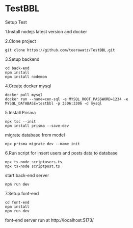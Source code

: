 # TestBBL
Setup Test

1.Install nodejs latest version and docker

2.Clone project
```
git clone https://github.com/teerawatz/TestBBL.git
```

3.Setup backend
```
cd back-end
npm install
npm install nodemon
```

4.Create docker mysql
```
docker pull mysql
docker run --name=con-sql -e MYSQL_ROOT_PASSWORD=1234 -e MYSQL_DATABASE=testbbl -p 3306:3306 -d mysql
```

5.Install Prisma
```
npx tsc --init
npm install prisma --save-dev
```
migrate database from model
```
npx prisma migrate dev --name init
```

6.Run script for insert users and posts data to database
```
npx ts-node scriptusers.ts
npx ts-node scriptpost.ts
```
start back-end server
```
npm run dev
```

7.Setup font-end 
```
cd font-end
npm install
npm run dev
```
font-end server run at http://localhost:5173/
